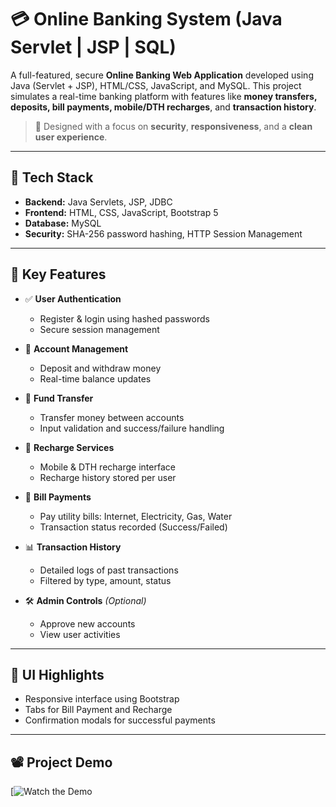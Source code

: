 
# 💳 Online Banking System (Java Servlet | JSP | SQL)

A full-featured, secure **Online Banking Web Application** developed using Java (Servlet + JSP), HTML/CSS, JavaScript, and MySQL. This project simulates a real-time banking platform with features like **money transfers, deposits, bill payments, mobile/DTH recharges**, and **transaction history**.

> 🚀 Designed with a focus on **security**, **responsiveness**, and a **clean user experience**.

---

## 🧠 Tech Stack

- **Backend:** Java Servlets, JSP, JDBC
- **Frontend:** HTML, CSS, JavaScript, Bootstrap 5
- **Database:** MySQL
- **Security:** SHA-256 password hashing, HTTP Session Management

---

## 🔐 Key Features

- ✅ **User Authentication**
  - Register & login using hashed passwords
  - Secure session management

- 💸 **Account Management**
  - Deposit and withdraw money
  - Real-time balance updates

- 🔁 **Fund Transfer**
  - Transfer money between accounts
  - Input validation and success/failure handling

- 📱 **Recharge Services**
  - Mobile & DTH recharge interface
  - Recharge history stored per user

- 🧾 **Bill Payments**
  - Pay utility bills: Internet, Electricity, Gas, Water
  - Transaction status recorded (Success/Failed)

- 📊 **Transaction History**
  - Detailed logs of past transactions
  - Filtered by type, amount, status

- 🛠 **Admin Controls** *(Optional)*
  - Approve new accounts
  - View user activities

---

## 🎨 UI Highlights

- Responsive interface using Bootstrap
- Tabs for Bill Payment and Recharge
- Confirmation modals for successful payments

---

## 📽️ Project Demo

[![Watch the Demo](https://drive.google.com/file/d/16S8pI2LYL_5iXGkuu3_IFrv3ZUGAifst/view?usp=drive_link)


